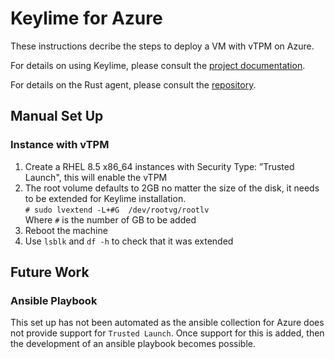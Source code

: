 # Keylime for Azure
These instructions decribe the steps to deploy a VM with vTPM on Azure. 

For details on using Keylime, please consult the
[project documentation](https://keylime-docs.readthedocs.io/en/latest/).

For details on the Rust agent, please consult the [repository](https://github.com/keylime/rust-keylime).

## Manual Set Up 
### Instance with vTPM
1. Create a RHEL 8.5 x86_64 instances with Security Type: ”Trusted Launch", this will enable the vTPM 
2. The root volume defaults to 2GB no matter the size of the disk, it needs to be extended for Keylime installation. \
`# sudo lvextend -L+#G  /dev/rootvg/rootlv`  
Where `#` is the number of GB to be added 
3. Reboot the machine 
4. Use `lsblk` and `df -h` to check that it was extended

## Future Work 
### Ansible Playbook 
This set up has not been automated as the ansible collection for Azure does not provide support for `Trusted Launch`. Once support for this is added, then the development of an ansible playbook becomes possible.

